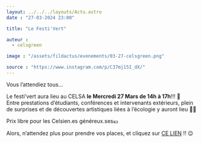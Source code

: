 ```yaml
---
layout: ../../../layouts/Actu.astro
date : "27-03-2024 23:00"

title: "Le Festi'Vert"

auteur :
  - celsgreen

image : "/assets/fildactus/evenements/03-27-celsgreen.png"

source : "https://www.instagram.com/p/C37mj15I_dX/"
---
```


Vous l’attendiez tous...

Le festi’vert aura lieu au CELSA __le Mercredi 27 Mars de 14h à 17h__!!! 🎉  
Entre prestations d’étudiants, conférences et intervenants extérieurs, plein de surprises et de découvertes artistiques liées à l’écologie y auront lieu 🌱💚

Prix libre pour les Celsien.es généreux.ses💶

Alors, n’attendez plus pour prendre vos places, et cliquez sur [CE LIEN](https://www.helloasso.com/associations/cels-green/evenements/la-billetterie-du-festi-vert) !! 😉